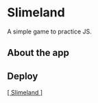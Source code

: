 <div src="https://cdn.discordapp.com/attachments/387391441397350411/996955085013799043/unknown.png" height="180"></div>

# Slimeland
A simple game to practice JS.

## About the app


## Deploy
<a href="https://danielpqb.github.io/my-first-web-game/" target="_blank">[ Slimeland ]</a>
